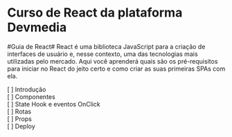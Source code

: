 # Curso de React da plataforma Devmedia

#Guia de React#
React é uma biblioteca JavaScript para a criação de interfaces de usuário e, nesse contexto, uma das tecnologias mais utilizadas pelo mercado. Aqui você aprenderá quais são os pré-requisitos para iniciar no React do jeito certo e como criar as suas primeiras SPAs com ela.

[ ] Introdução  
[ ] Componentes  
[ ] State Hook e eventos OnClick  
[ ] Rotas  
[ ] Props  
[ ] Deploy  
